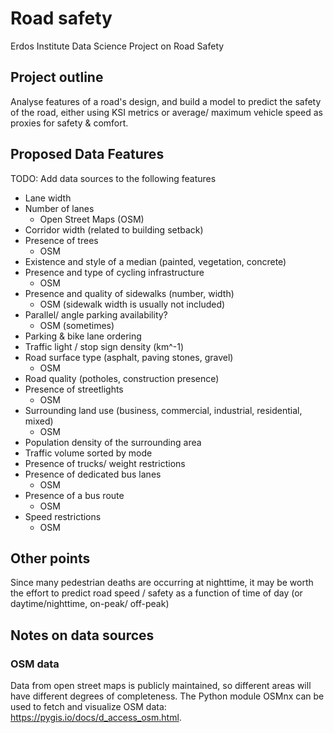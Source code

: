 # Road safety

Erdos Institute Data Science Project on Road Safety

## Project outline

Analyse features of a road's design, and build a model to predict the safety of
the road, either using KSI metrics or average/ maximum vehicle speed as proxies
for safety & comfort.

## Proposed Data Features

TODO: Add data sources to the following features 

- Lane width
- Number of lanes
    - Open Street Maps (OSM)
- Corridor width (related to building setback)
- Presence of trees
    - OSM
- Existence and style of a median (painted, vegetation, concrete)
- Presence and type of cycling infrastructure
    - OSM
- Presence and quality of sidewalks (number, width)
    - OSM (sidewalk width is usually not included)
- Parallel/ angle parking availability?
    - OSM (sometimes)
- Parking & bike lane ordering
- Traffic light / stop sign density (km^-1)
- Road surface type (asphalt, paving stones, gravel)
    - OSM
- Road quality (potholes, construction presence)
- Presence of streetlights
    - OSM
- Surrounding land use (business, commercial, industrial, residential, mixed)
    - OSM
- Population density of the surrounding area
- Traffic volume sorted by mode
- Presence of trucks/ weight restrictions
- Presence of dedicated bus lanes
    - OSM
- Presence of a bus route
    - OSM
- Speed restrictions
    - OSM

## Other points

Since many pedestrian deaths are occurring at nighttime, it may be worth the
effort to predict road speed / safety as a function of time of day (or
daytime/nighttime, on-peak/ off-peak)

## Notes on data sources

### OSM data

Data from open street maps is publicly maintained, so different areas will have different degrees of completeness. The Python module OSMnx can be used to fetch and visualize OSM data: https://pygis.io/docs/d_access_osm.html.

